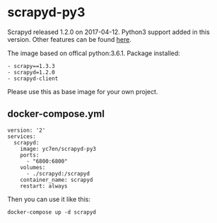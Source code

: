 scrapyd-py3
==========================

Scrapyd released 1.2.0 on 2017-04-12. Python3 support added in this version. Other features can be found [here](http://scrapyd.readthedocs.io/en/latest/news.html).

The image based on offical python:3.6.1. Package installed:

	- scrapy==1.3.3
	- scrapyd=1.2.0
	- scrapyd-client 


Please use this as base image for your own project.


docker-compose.yml
---------------------------

    version: '2'
    services:
      scrapyd:
        image: yc7en/scrapyd-py3
        ports:
          - "6800:6800"
        volumes:
          - ./scrapyd:/scrapyd
        container_name: scrapyd
        restart: always


Then you can use it like this:

    docker-compose up -d scrapyd





